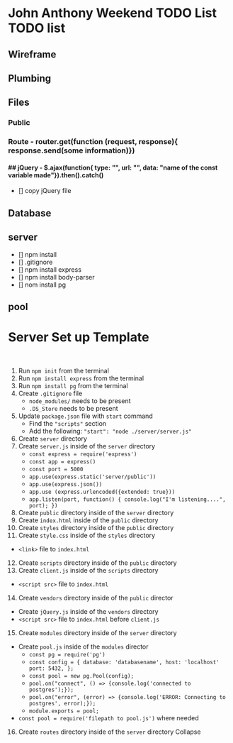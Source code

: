 # John Anthony Weekend TODO List TODO list

## Wireframe

## Plumbing

## Files

### Public

### Route - router.get(function (request, response){ response.send(some information)})

#### ## jQuery - $.ajax(function{ type: "", url: "", data: "name of the const variable made"}).then().catch()

- [] copy jQuery file

## Database

## server

- [] npm install
- [] .gitignore
- [] npm install express
- [] npm install body-parser
- [] nom install pg

## pool

# Server Set up Template

​

1. Run `npm init` from the terminal
2. Run `npm install express` from the terminal
3. Run `npm install pg` from the terminal
4. Create `.gitignore` file
   - `node_modules/` needs to be present
   - `.DS_Store` needs to be present
5. Update `package.json` file with `start` command
   - Find the `"scripts"` section
   - Add the following: `"start": "node ./server/server.js"`
6. Create `server` directory
7. Create `server.js` inside of the `server` directory
   - `const express = require('express')`
   - `const app = express()`
   - `const port = 5000`
   - `app.use(express.static('server/public'))`
   - `app.use(express.json())`
   - `app.use (express.urlencoded({extended: true}))`
   - `app.listen(port, function() { console.log("I'm listening....", port); })`
8. Create `public` directory inside of the `server` directory
9. Create `index.html` inside of the `public` directory
10. Create `styles` directory inside of the `public` directory
11. Create `style.css` inside of the `styles` directory
    ​

- `<link>` file to `index.html`
  ​

12. Create `scripts` directory inside of the `public` directory
13. Create `client.js` inside of the `scripts` directory
    ​

- `<script src>` file to `index.html`
  ​

14. Create `vendors` directory inside of the `public` director
    ​

- Create `jQuery.js` inside of the `vendors` directory
  ​
- `<script src>` file to `index.html` before `client.js`
  ​

15. Create `modules` directory inside of the `server` directory
    ​

- Create `pool.js` inside of the `modules` director
  - `const pg = require('pg')`
  - `const config = { database: 'databasename', host: 'localhost' port: 5432, };`
  - `const pool = new pg.Pool(config);`
  - `pool.on("connect", () => {console.log('connected to postgres');});`
  - `pool.on("error", (error) => {console.log('ERROR: Connecting to postgres', error);});`
  - `module.exports = pool;`
- `const pool = require('filepath to pool.js')` where needed
  ​

16. Create `routes` directory inside of the `server` directory
    Collapse
